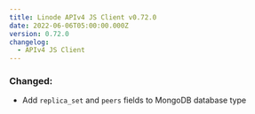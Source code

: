 ```yaml
---
title: Linode APIv4 JS Client v0.72.0
date: 2022-06-06T05:00:00.000Z
version: 0.72.0
changelog:
  - APIv4 JS Client
---
```


### Changed:
- Add `replica_set` and `peers` fields to MongoDB database type

